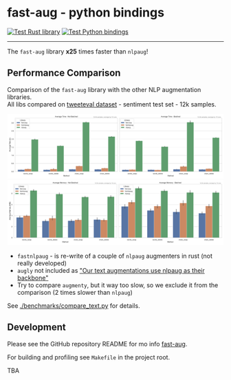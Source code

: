 # fast-aug - python bindings

[![Test Rust library](https://github.com/k4black/fast-aug/actions/workflows/test-rust.yml/badge.svg?branch=main&event=push)](https://github.com/k4black/fast-aug/actions/workflows/test-rust.yml)
[![Test Python bindings](https://github.com/k4black/fast-aug/actions/workflows/test-python.yml/badge.svg?branch=main&event=push)](https://github.com/k4black/fast-aug/actions/workflows/test-python.yml)

---

The `fast-aug` library **x25** times faster than `nlpaug`!


## Performance Comparison

Comparison of the `fast-aug` library with the other NLP augmentation libraries.  
All libs compared on [tweeteval dataset](https://github.com/cardiffnlp/tweeteval) - sentiment test set - 12k samples.

![comparison time](./comparison-python-text-time.svg)
![comparison memory](./comparison-python-text-memory.svg)

[//]: # (* for `augmenty` spacy model loading time is included, as we measure end-to-end time and mem &#40;`spacy.lang.en.English` model was used&#41;)
* `fastnlpaug` - is re-write of a couple of `nlpaug` augmenters in rust (not really developed)
* `augly` not included as ["Our text augmentations use nlpaug as their backbone"](https://github.com/facebookresearch/AugLy/tree/main/augly/text)
* Try to compare `augmenty`, but it way too slow, so we exclude it from the comparison (2 times slower than `nlpaug`)

See [./benchmarks/compare_text.py](./benchmarks/compare_text.py) for details.


## Development

Please see the GitHub repository README for mo info [fast-aug](https://github.com/k4black/fast-aug).

For building and profiling see `Makefile` in the project root.

TBA
